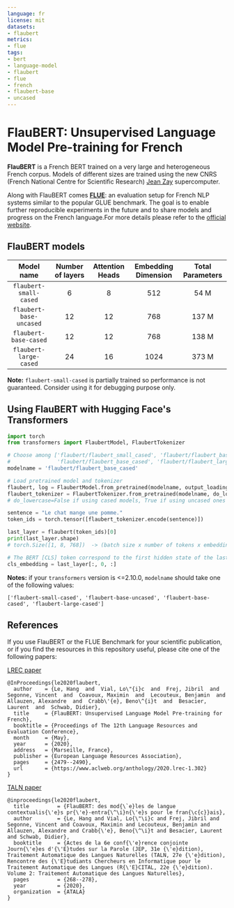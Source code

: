 ```yaml
---
language: fr
license: mit
datasets:
- flaubert
metrics:
- flue
tags:
- bert
- language-model
- flaubert 
- flue 
- french
- flaubert-base
- uncased
---
```


# FlauBERT: Unsupervised Language Model Pre-training for French

**FlauBERT** is a French BERT trained on a very large and heterogeneous French corpus. Models of different sizes are trained using the new CNRS (French National Centre for Scientific Research) [Jean Zay](http://www.idris.fr/eng/jean-zay/ ) supercomputer.
 
Along with FlauBERT comes [**FLUE**](https://github.com/getalp/Flaubert/tree/master/flue): an evaluation setup for French NLP systems similar to the popular GLUE benchmark. The goal is to enable further reproducible experiments in the future and to share models and progress on the French language.For more details please refer to the [official website](https://github.com/getalp/Flaubert).

## FlauBERT models

| Model name | Number of layers | Attention Heads | Embedding Dimension | Total Parameters |
| :------:       |   :---: | :---: | :---: | :---: |
| `flaubert-small-cased` | 6    | 8    | 512   | 54 M |
| `flaubert-base-uncased`  | 12  | 12  | 768  | 137 M |
| `flaubert-base-cased`   | 12   | 12      | 768   | 138 M |
| `flaubert-large-cased`  | 24   | 16     | 1024 | 373 M |

**Note:** `flaubert-small-cased` is partially trained so performance is not guaranteed. Consider using it for debugging purpose only.

## Using FlauBERT with Hugging Face's Transformers

```python
import torch
from transformers import FlaubertModel, FlaubertTokenizer

# Choose among ['flaubert/flaubert_small_cased', 'flaubert/flaubert_base_uncased', 
#               'flaubert/flaubert_base_cased', 'flaubert/flaubert_large_cased']
modelname = 'flaubert/flaubert_base_cased' 

# Load pretrained model and tokenizer
flaubert, log = FlaubertModel.from_pretrained(modelname, output_loading_info=True)
flaubert_tokenizer = FlaubertTokenizer.from_pretrained(modelname, do_lowercase=False)
# do_lowercase=False if using cased models, True if using uncased ones

sentence = "Le chat mange une pomme."
token_ids = torch.tensor([flaubert_tokenizer.encode(sentence)])

last_layer = flaubert(token_ids)[0]
print(last_layer.shape)
# torch.Size([1, 8, 768])  -> (batch size x number of tokens x embedding dimension)

# The BERT [CLS] token correspond to the first hidden state of the last layer
cls_embedding = last_layer[:, 0, :]
```

**Notes:** if your `transformers` version is <=2.10.0, `modelname` should take one
of the following values:

```
['flaubert-small-cased', 'flaubert-base-uncased', 'flaubert-base-cased', 'flaubert-large-cased']
```


## References

If you use FlauBERT or the FLUE Benchmark for your scientific publication, or if you find the resources in this repository useful, please cite one of the following papers:

[LREC paper](http://www.lrec-conf.org/proceedings/lrec2020/pdf/2020.lrec-1.302.pdf)
```
@InProceedings{le2020flaubert,
  author    = {Le, Hang  and  Vial, Lo\"{i}c  and  Frej, Jibril  and  Segonne, Vincent  and  Coavoux, Maximin  and  Lecouteux, Benjamin  and  Allauzen, Alexandre  and  Crabb\'{e}, Beno\^{i}t  and  Besacier, Laurent  and  Schwab, Didier},
  title     = {FlauBERT: Unsupervised Language Model Pre-training for French},
  booktitle = {Proceedings of The 12th Language Resources and Evaluation Conference},
  month     = {May},
  year      = {2020},
  address   = {Marseille, France},
  publisher = {European Language Resources Association},
  pages     = {2479--2490},
  url       = {https://www.aclweb.org/anthology/2020.lrec-1.302}
}
```

[TALN paper](https://hal.archives-ouvertes.fr/hal-02784776/)
```
@inproceedings{le2020flaubert,
  title         = {FlauBERT: des mod{\`e}les de langue contextualis{\'e}s pr{\'e}-entra{\^\i}n{\'e}s pour le fran{\c{c}}ais},
  author        = {Le, Hang and Vial, Lo{\"\i}c and Frej, Jibril and Segonne, Vincent and Coavoux, Maximin and Lecouteux, Benjamin and Allauzen, Alexandre and Crabb{\'e}, Beno{\^\i}t and Besacier, Laurent and Schwab, Didier},
  booktitle     = {Actes de la 6e conf{\'e}rence conjointe Journ{\'e}es d'{\'E}tudes sur la Parole (JEP, 31e {\'e}dition), Traitement Automatique des Langues Naturelles (TALN, 27e {\'e}dition), Rencontre des {\'E}tudiants Chercheurs en Informatique pour le Traitement Automatique des Langues (R{\'E}CITAL, 22e {\'e}dition). Volume 2: Traitement Automatique des Langues Naturelles},
  pages         = {268--278},
  year          = {2020},
  organization  = {ATALA}
}
```